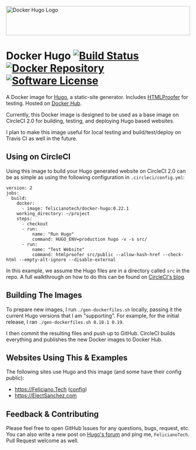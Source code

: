 <img src="https://cdn.rawgit.com/felicianotech/docker-hugo/3e063d81/img/logo.svg" alt="Docker Hugo Logo" title="Docker Hugo" width="100%" height="80" />

# Docker Hugo [![Build Status](https://circleci.com/gh/felicianotech/docker-hugo.svg?style=shield)](https://circleci.com/gh/felicianotech/docker-hugo) [![Docker Repository](https://img.shields.io/badge/Docker%20Repository-Docker%20Hub-blue.svg)](https://hub.docker.com/r/felicianotech/docker-hugo/) [![Software License](https://img.shields.io/badge/license-MIT-blue.svg)](https://raw.githubusercontent.com/felicianotech/docker-hugo/master/LICENSE)

A Docker image for [Hugo](http://gohugo.io/), a static-site generator. Includes [HTMLProofer](https://github.com/gjtorikian/html-proofer) for testing. Hosted on [Docker Hub](https://hub.docker.com/r/cibuilds/hugo/).

Currently, this Docker image is designed to be used as a base image on CircleCI 2.0 for building, testing, and deploying Hugo based websites.

I plan to make this image useful for local testing and build/test/deploy on Travis CI as well in the future.

## Using on CircleCI

Using this image to build your Hugo generated website on CircleCI 2.0 can be as simple as using the following configuration in `.circleci/config.yml`:

```
version: 2
jobs:
  build:
    docker:
      - image: felicianotech/docker-hugo:0.22.1
    working_directory: ~/project
    steps:
      - checkout
      - run:
          name: "Run Hugo"
          command: HUGO_ENV=production hugo -v -s src/
      - run:
          name: "Test Website"
          command: htmlproofer src/public --allow-hash-href --check-html --empty-alt-ignore --disable-external
```

In this example, we assume the Hugo files are in a directory called `src` in the repo. A full walkthrough on how to do this can be found on [CircleCI's blog](https://circleci.com/blog/build-test-deploy-hugo-sites/).

## Building The Images

To prepare new images, I run `./gen-dockerfiles.sh` locally, passing it the current Hugo versions that I am "supporting". For example, for the initial release, I ran `./gen-dockerfiles.sh 0.18.1 0.19`.

I then commit the resulting files and push up to GitHub. CircleCI builds everything and publishes the new Docker images to Docker Hub.

## Websites Using This & Examples

The following sites use Hugo and this image (and some have their config public):

- <https://Feliciano.Tech> ([config](https://github.com/felicianotech/feliciano.tech/blob/master/.circleci/config.yml))
- <https://ElectSanchez.com>

## Feedback & Contributing

Please feel free to open GitHub Issues for any questions, bugs, request, etc. You can also write a new post on [Hugo's forum](https://discuss.gohugo.io/) and ping me, `FelicianoTech`. Pull Request welcome as well.
